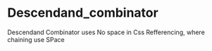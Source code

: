 # Descendand_combinator
Descendand Combinator uses No space in Css Refferencing, where chaining use SPace